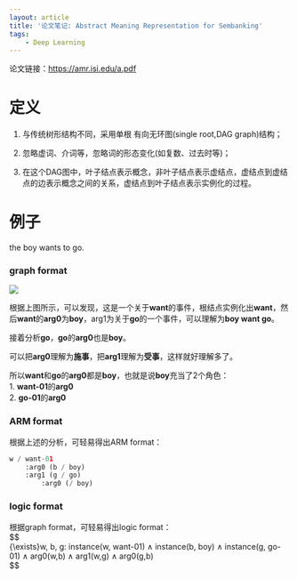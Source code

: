 ```yaml
---
layout: article
title: '论文笔记: Abstract Meaning Representation for Sembanking'
tags:
    - Deep Learning
---
```


论文链接：<https://amr.isi.edu/a.pdf>

# 定义

1.  与传统树形结构不同，采用单根 有向无环图\(single root,DAG graph\)结构；
2.  忽略虚词、介词等，忽略词的形态变化\(如复数、过去时等\)；

3.  在这个DAG图中，叶子结点表示概念，非叶子结点表示虚结点，虚结点到虚结点的边表示概念之间的关系，虚结点到叶子结点表示实例化的过程。

# 例子

the boy wants to go.  
<!--more-->

### graph format

![](http://39.106.118.77/wp-content/uploads/2019/08/2019-08-05-170053.png)

根据上图所示，可以发现，这是一个关于**want**的事件，根结点实例化出**want**，然后**want**的**arg0**为**boy**，arg1为关于**go**的一个事件，可以理解为**boy want go**。

接着分析**go**，**go**的**arg0**也是**boy**。

可以把**arg0**理解为**施事**，把**arg1**理解为**受事**，这样就好理解多了。

所以**want**和**go**的**arg0**都是**boy**，也就是说**boy**充当了2个角色：  
1\. **want-01**的**arg0**  
2\. **go-01**的**arg0**

### ARM format

根据上述的分析，可轻易得出ARM format：

```python
w / want-01
    :arg0 (b / boy)
    :arg1 (g / go)
        :arg0 (/ boy)
```

### logic format

根据graph format，可轻易得出logic format：  
\$\$  
\{\\exists\}w, b, g: instance\(w, want-01\) ∧ instance\(b, boy\) ∧ instance\(g, go-01\) ∧ arg0\(w,b\) ∧ arg1\(w,g\) ∧ arg0\(g,b\)  
\$\$